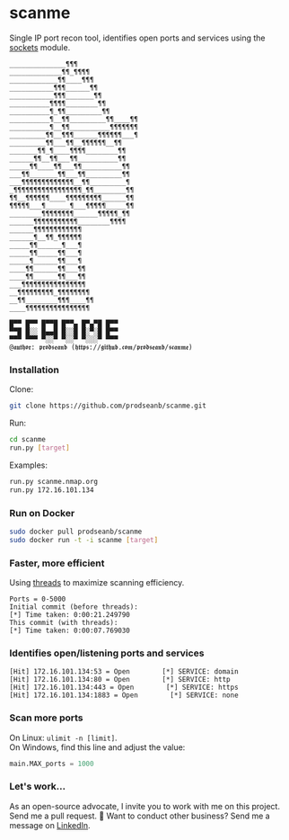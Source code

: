 # scanme
Single IP port recon tool, identifies open ports and services using the [sockets](https://docs.python.org/3/library/socket.html) module.
```
______________¶¶¶
_____________¶¶_¶¶¶¶
____________¶¶____¶¶¶
___________¶¶¶______¶¶
___________¶¶¶_______¶¶
__________¶¶¶¶________¶¶
__________¶_¶¶_________¶¶
__________¶__¶¶_________¶¶____¶¶
__________¶__¶¶__________¶¶¶¶¶¶¶
_________¶¶__¶¶¶______¶¶¶¶¶¶___¶
_________¶¶___¶¶__¶¶¶¶¶¶__¶¶
_______¶¶_¶____¶¶¶¶________¶¶
______¶¶__¶¶___¶¶__________¶¶
_____¶¶____¶¶___¶¶__________¶¶
___¶¶_______¶¶___¶¶_________¶¶
___¶¶¶¶¶¶¶¶¶¶¶¶¶__¶¶_________¶
_¶¶¶¶¶¶¶¶¶¶¶¶¶¶¶¶¶_¶¶________¶¶
¶¶__¶¶¶¶¶¶____¶¶¶¶¶¶¶¶¶______¶¶
¶¶¶¶¶___¶______¶___¶¶¶¶¶_____¶¶
________¶¶¶¶¶¶¶¶______¶¶¶¶¶_¶¶
______¶¶¶¶¶¶¶¶¶¶¶________¶¶¶¶
______¶¶¶¶¶¶¶¶¶¶¶¶
______¶__¶¶_¶¶¶¶¶¶
_____¶¶______¶___¶
_____¶¶_____¶¶___¶
_____¶______¶¶___¶
____¶¶______¶¶___¶¶
____¶¶______¶¶___¶¶
___¶¶¶¶¶¶¶¶¶¶¶¶¶¶¶¶
__¶¶¶¶¶¶¶¶¶_¶¶¶¶¶¶¶¶
__¶¶________¶¶¶____¶¶
____¶¶¶¶¶¶¶¶¶¶¶¶¶¶¶¶

█▀▀ █▀▀ █▀▀█ █▀▀▄ █▀▄▀█ █▀▀ 
▀▀█ █░░ █▄▄█ █░░█ █░▀░█ █▀▀ 
▀▀▀ ▀▀▀ ▀░░▀ ▀░░▀ ▀░░░▀ ▀▀▀
@𝖆𝖚𝖙𝖍𝖔𝖗: 𝖕𝖗𝖔𝖉𝖘𝖊𝖆𝖓𝖇 (𝖍𝖙𝖙𝖕𝖘://𝖌𝖎𝖙𝖍𝖚𝖇.𝖈𝖔𝖒/𝖕𝖗𝖔𝖉𝖘𝖊𝖆𝖓𝖇/𝖘𝖈𝖆𝖓𝖒𝖊)
```
### Installation
Clone:
```bash
git clone https://github.com/prodseanb/scanme.git
```
Run:
```bash
cd scanme
run.py [target]
```
Examples:
```bash
run.py scanme.nmap.org
run.py 172.16.101.134
```
### Run on Docker
```bash
sudo docker pull prodseanb/scanme
sudo docker run -t -i scanme [target]
```
### Faster, more efficient
Using [threads](https://docs.python.org/3/library/threading.html) to maximize scanning efficiency.
```
Ports = 0-5000
Initial commit (before threads):
[*] Time taken: 0:00:21.249790
This commit (with threads):
[*] Time taken: 0:00:07.769030
```
### Identifies open/listening ports and services
```
[Hit] 172.16.101.134:53 = Open        [*] SERVICE: domain
[Hit] 172.16.101.134:80 = Open        [*] SERVICE: http
[Hit] 172.16.101.134:443 = Open        [*] SERVICE: https
[Hit] 172.16.101.134:1883 = Open        [*] SERVICE: none
```
### Scan more ports
On Linux: `ulimit -n [limit]`.<br />
On Windows, find this line and adjust the value:
```python
main.MAX_ports = 1000
```
### Let's work...
As an open-source advocate, I invite you to work with me on this project. Send me a pull request. 🤘 Want to conduct other business? Send me a message on [LinkedIn](https://www.linkedin.com/in/sean-bachiller-40b63417b/). 

